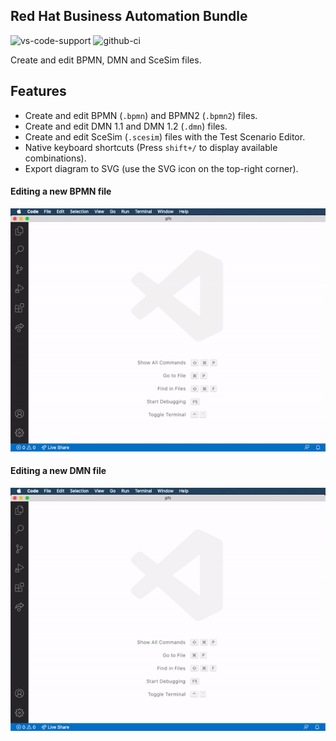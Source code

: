 ## Red Hat Business Automation Bundle

![vs-code-support](https://img.shields.io/badge/Visual%20Studio%20Code-1.66.0+-blue.svg)
![github-ci](https://github.com/kiegroup/kie-tools/actions/workflows/monorepo_pr_ci_full.yml/badge.svg)

Create and edit BPMN, DMN and SceSim files.

## Features

- Create and edit BPMN (`.bpmn`) and BPMN2 (`.bpmn2`) files.
- Create and edit DMN 1.1 and DMN 1.2 (`.dmn`) files.
- Create and edit SceSim (`.scesim`) files with the Test Scenario Editor.
- Native keyboard shortcuts (Press `shift+/` to display available combinations).
- Export diagram to SVG (use the SVG icon on the top-right corner).

#### Editing a new BPMN file

![alt](./gifs/bpmn.gif?raw=true)

#### Editing a new DMN file

![alt](./gifs/dmn.gif?raw=true)

